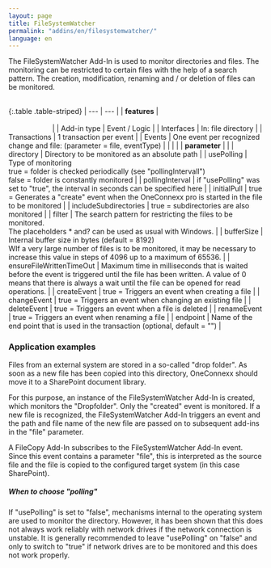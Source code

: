 ```yaml
---
layout: page
title: FileSystemWatcher
permalink: "addins/en/filesystemwatcher/"
language: en
---
```


The FileSystemWatcher Add-In is used to monitor directories and files. The monitoring can be restricted to certain files with the help of a search pattern. The creation, modification, renaming and / or deletion of files can be monitored.<br /><br />

{:.table .table-striped}
| --- | --- |
| __features__ | &nbsp;&nbsp;&nbsp;&nbsp;&nbsp;&nbsp;&nbsp;&nbsp;&nbsp;&nbsp;&nbsp;&nbsp;&nbsp;&nbsp;&nbsp;&nbsp;&nbsp;&nbsp;&nbsp;&nbsp;&nbsp;&nbsp;&nbsp;&nbsp;&nbsp;&nbsp;&nbsp;&nbsp;&nbsp;&nbsp;&nbsp;&nbsp;&nbsp;&nbsp;&nbsp;&nbsp;&nbsp;&nbsp;&nbsp;&nbsp;&nbsp;&nbsp;&nbsp;&nbsp;&nbsp;&nbsp;&nbsp;&nbsp;&nbsp;&nbsp;&nbsp;&nbsp;&nbsp;&nbsp;&nbsp;&nbsp;&nbsp;&nbsp;&nbsp;&nbsp;&nbsp;&nbsp;&nbsp;&nbsp;&nbsp;&nbsp;&nbsp;&nbsp;&nbsp;&nbsp;&nbsp;&nbsp;&nbsp;&nbsp;&nbsp;&nbsp;&nbsp;&nbsp;&nbsp;&nbsp;&nbsp;&nbsp;&nbsp;&nbsp;&nbsp;&nbsp;&nbsp;&nbsp;&nbsp;&nbsp;&nbsp;&nbsp;&nbsp;&nbsp;&nbsp;&nbsp;&nbsp;&nbsp;&nbsp;&nbsp;&nbsp;&nbsp;&nbsp;&nbsp;&nbsp;&nbsp;&nbsp;&nbsp;&nbsp;&nbsp;&nbsp;&nbsp;&nbsp;&nbsp;&nbsp;&nbsp;&nbsp;&nbsp;&nbsp;&nbsp;&nbsp;&nbsp;&nbsp;&nbsp;&nbsp;&nbsp;&nbsp;&nbsp;&nbsp;&nbsp;&nbsp;&nbsp;&nbsp;&nbsp;&nbsp;&nbsp;&nbsp;&nbsp;&nbsp;&nbsp;&nbsp;&nbsp;&nbsp;&nbsp;&nbsp;&nbsp;&nbsp;&nbsp;&nbsp; |
| Add-in type | Event / Logic |
| Interfaces | In: file directory |
| Transactions | 1 transaction per event |
| Events | 	One event per recognized change and file: <Instance> (parameter = file, eventType) |
| | |
| __parameter__ | |
| directory | Directory to be monitored as an absolute path |
| usePolling | Type of monitoring<br />true = folder is checked periodically (see "pollingIntervall")<br />false = folder is constantly monitored |
| pollingInterval | if "usePolling" was set to "true", the interval in seconds can be specified here |
| initialPull | true = Generates a "create" event when the OneConnexx pro is started in the file to be monitored |
| includeSubdirectories | true = subdirectories are also monitored |
| filter | The search pattern for restricting the files to be monitored. <br />The placeholders * and? can be used as usual with Windows. |
| bufferSize | Internal buffer size in bytes (default = 8192)<br/>WIf a very large number of files is to be monitored, it may be necessary to increase this value in steps of 4096 up to a maximum of 65536. |
| ensureFileWrittenTimeOut | Maximum time in milliseconds that is waited before the event is triggered until the file has been written. A value of 0 means that there is always a wait until the file can be opened for read operations. |
| createEvent | true = Triggers an event when creating a file |
| changeEvent | true = Triggers an event when changing an existing file |
| deleteEvent | true = Triggers an event when a file is deleted |
| renameEvent | true = Triggers an event when renaming a file |
| endpoint | Name of the end point that is used in the transaction (optional, default = "") |

### Application examples 

Files from an external system are stored in a so-called "drop folder". As soon as a new file has been copied into this directory, OneConnexx should move it to a SharePoint document library.

For this purpose, an instance of the FileSystemWatcher Add-In is created, which monitors the "Dropfolder". Only the "created" event is monitored. If a new file is recognized, the FileSystemWatcher Add-In triggers an event and the path and file name of the new file are passed on to subsequent add-ins in the "file" parameter.

A FileCopy Add-In subscribes to the FileSystemWatcher Add-In event. Since this event contains a parameter "file", this is interpreted as the source file and the file is copied to the configured target system (in this case SharePoint).

##### When to choose "polling"

If "usePolling" is set to "false", mechanisms internal to the operating system are used to monitor the directory. However, it has been shown that this does not always work reliably with network drives if the network connection is unstable. It is generally recommended to leave "usePolling" on "false" and only to switch to "true" if network drives are to be monitored and this does not work properly.

